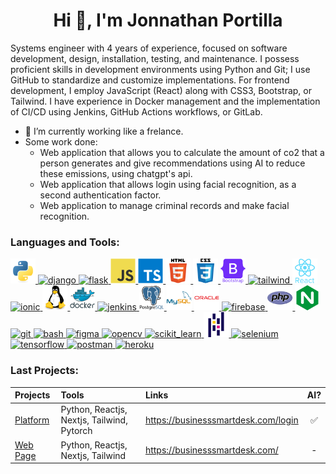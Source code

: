 <h1 align="center">Hi 👋, I'm Jonnathan Portilla</h1>
<p align="left">
  Systems engineer with 4 years of experience, focused on software development, design, installation,
  testing, and maintenance. I possess proficient skills in development environments using Python and
  Git; I use GitHub to standardize and customize implementations. For frontend development, I employ
  JavaScript (React) along with CSS3, Bootstrap, or Tailwind. I have experience in Docker management
  and the implementation of CI/CD using Jenkins, GitHub Actions workflows, or GitLab.
</p>

- 🔭 I’m currently working like a frelance.
- Some work done:
  - Web application that allows you to calculate the amount of co2 that a person generates and give recommendations using AI to reduce these emissions, using chatgpt's api.
  - Web application that allows login using facial recognition, as a second authentication factor.
  - Web application to manage criminal records and make facial recognition.

<h3 align="left">Languages and Tools:</h3>
<p align="left"> 

  <a href="https://www.python.org" target="_blank" rel="noreferrer"> 
    <img src="https://raw.githubusercontent.com/devicons/devicon/master/icons/python/python-original.svg" alt="python" width="40" height="40"/> 
  </a>  
  <a href="https://www.djangoproject.com/" target="_blank" rel="noreferrer"> 
    <img src="https://cdn.worldvectorlogo.com/logos/django.svg" alt="django" width="40" height="40"/> 
  </a>
  <a href="https://flask.palletsprojects.com/" target="_blank" rel="noreferrer"> 
    <img src="https://www.vectorlogo.zone/logos/palletsprojects_flask/palletsprojects_flask-ar21~v2.svg" alt="flask" width="40" height="40"/> 
  </a> 
  <a href="https://developer.mozilla.org/en-US/docs/Web/JavaScript" target="_blank" rel="noreferrer"> 
    <img src="https://raw.githubusercontent.com/devicons/devicon/master/icons/javascript/javascript-original.svg" alt="javascript" width="40" height="40"/> 
  </a>   
  <a href="https://www.typescriptlang.org/" target="_blank" rel="noreferrer"> 
    <img src="https://raw.githubusercontent.com/devicons/devicon/master/icons/typescript/typescript-original.svg" alt="typescript" width="40" height="40"/> 
  </a> 
  <a href="https://www.w3.org/html/" target="_blank" rel="noreferrer"> 
    <img src="https://raw.githubusercontent.com/devicons/devicon/master/icons/html5/html5-original-wordmark.svg" alt="html5" width="40" height="40"/> 
  </a> 
  <a href="https://www.w3schools.com/css/" target="_blank" rel="noreferrer"> 
    <img src="https://raw.githubusercontent.com/devicons/devicon/master/icons/css3/css3-original-wordmark.svg" alt="css3" width="40" height="40"/> 
  </a> 
  <a href="https://getbootstrap.com" target="_blank" rel="noreferrer"> 
    <img src="https://raw.githubusercontent.com/devicons/devicon/master/icons/bootstrap/bootstrap-plain-wordmark.svg" alt="bootstrap" width="40" height="40"/> 
  </a> 
  <a href="https://tailwindcss.com/" target="_blank" rel="noreferrer"> 
    <img src="https://www.vectorlogo.zone/logos/tailwindcss/tailwindcss-ar21.svg" alt="tailwind" width="40" height="40"/> 
  </a> 
  <a href="https://reactjs.org/" target="_blank" rel="noreferrer"> 
    <img src="https://raw.githubusercontent.com/devicons/devicon/master/icons/react/react-original-wordmark.svg" alt="react" width="40" height="40"/> 
  </a>   
  <a href="https://ionicframework.com" target="_blank" rel="noreferrer"> 
    <img src="https://upload.wikimedia.org/wikipedia/commons/d/d1/Ionic_Logo.svg" alt="ionic" width="40" height="40"/> 
  </a>
  <a href="https://www.linux.org/" target="_blank" rel="noreferrer"> 
    <img src="https://raw.githubusercontent.com/devicons/devicon/master/icons/linux/linux-original.svg" alt="linux" width="40" height="40"/> 
  </a>
  <a href="https://www.docker.com/" target="_blank" rel="noreferrer"> 
    <img src="https://raw.githubusercontent.com/devicons/devicon/master/icons/docker/docker-original-wordmark.svg" alt="docker" width="40" height="40"/> 
  </a> 
  <a href="https://www.jenkins.io" target="_blank" rel="noreferrer"> 
    <img src="https://www.vectorlogo.zone/logos/jenkins/jenkins-icon.svg" alt="jenkins" width="40" height="40"/> 
  </a> 
  <a href="https://www.postgresql.org" target="_blank" rel="noreferrer"> 
    <img src="https://raw.githubusercontent.com/devicons/devicon/master/icons/postgresql/postgresql-original-wordmark.svg" alt="postgresql" width="40" height="40"/> 
  </a> 
  <a href="https://www.mysql.com/" target="_blank" rel="noreferrer"> 
    <img src="https://raw.githubusercontent.com/devicons/devicon/master/icons/mysql/mysql-original-wordmark.svg" alt="mysql" width="40" height="40"/> 
  </a> 
  <a href="https://www.oracle.com/" target="_blank" rel="noreferrer"> 
    <img src="https://raw.githubusercontent.com/devicons/devicon/master/icons/oracle/oracle-original.svg" alt="oracle" width="40" height="40"/> 
  </a>   
  <a href="https://firebase.google.com/" target="_blank" rel="noreferrer"> 
    <img src="https://www.vectorlogo.zone/logos/firebase/firebase-icon.svg" alt="firebase" width="40" height="40"/> 
  </a> 
  <a href="https://www.php.net" target="_blank" rel="noreferrer">
    <img src="https://raw.githubusercontent.com/devicons/devicon/master/icons/php/php-original.svg" alt="php" width="40" height="40"/> 
  </a>
  <a href="https://www.nginx.com" target="_blank" rel="noreferrer"> 
    <img src="https://raw.githubusercontent.com/devicons/devicon/master/icons/nginx/nginx-original.svg" alt="nginx" width="40" height="40"/> 
  </a> 
  <a href="https://git-scm.com/" target="_blank" rel="noreferrer"> 
    <img src="https://www.vectorlogo.zone/logos/git-scm/git-scm-icon.svg" alt="git" width="40" height="40"/> 
  </a>
  <a href="https://www.gnu.org/software/bash/" target="_blank" rel="noreferrer"> 
    <img src="https://www.vectorlogo.zone/logos/gnu_bash/gnu_bash-icon.svg" alt="bash" width="40" height="40"/> 
  </a>
  <a href="https://www.figma.com/" target="_blank" rel="noreferrer"> 
    <img src="https://www.vectorlogo.zone/logos/figma/figma-icon.svg" alt="figma" width="40" height="40"/> 
  </a>     
  <a href="https://opencv.org/" target="_blank" rel="noreferrer"> 
    <img src="https://www.vectorlogo.zone/logos/opencv/opencv-icon.svg" alt="opencv" width="40" height="40"/> 
  </a> 
  <a href="https://scikit-learn.org/" target="_blank" rel="noreferrer"> 
    <img src="https://upload.wikimedia.org/wikipedia/commons/0/05/Scikit_learn_logo_small.svg" alt="scikit_learn" width="40" height="40"/> 
  </a>
  <a href="https://pandas.pydata.org/" target="_blank" rel="noreferrer"> 
    <img src="https://raw.githubusercontent.com/devicons/devicon/2ae2a900d2f041da66e950e4d48052658d850630/icons/pandas/pandas-original.svg" alt="pandas" width="40" height="40"/> 
  </a>   
  <a href="https://www.selenium.dev" target="_blank" rel="noreferrer"> 
    <img src="https://raw.githubusercontent.com/detain/svg-logos/780f25886640cef088af994181646db2f6b1a3f8/svg/selenium-logo.svg" alt="selenium" width="40" height="40"/> 
  </a> 
  <a href="https://www.tensorflow.org" target="_blank" rel="noreferrer"> 
    <img src="https://www.vectorlogo.zone/logos/tensorflow/tensorflow-icon.svg" alt="tensorflow" width="40" height="40"/> 
  </a>
  <a href="https://postman.com" target="_blank" rel="noreferrer"> 
    <img src="https://www.vectorlogo.zone/logos/getpostman/getpostman-icon.svg" alt="postman" width="40" height="40"/> 
  </a> 
  <a href="https://heroku.com" target="_blank" rel="noreferrer"> 
    <img src="https://www.vectorlogo.zone/logos/heroku/heroku-icon.svg" alt="heroku" width="40" height="40"/> 
  </a>
  
</p>

<h3 align="left">Last Projects:</h3>

| Projects | Tools | Links | AI? |
|:--------------------------------------------------------------------------------------------------------------|:------------------------------------------------|:----------------------------------------------------|:---:|
| [Platform](#) | Python, Reactjs, Nextjs, Tailwind, Pytorch  | https://businesssmartdesk.com/login | ✅ |
| [Web Page](#) | Python, Reactjs, Nextjs, Tailwind | https://businesssmartdesk.com/ | - |


<!--
### Hi there 👋
**jj-13/jj-13** is a ✨ _special_ ✨ repository because its `README.md` (this file) appears on your GitHub profile.

Here are some ideas to get you started:

- 🔭 I’m currently working on ...
- 🌱 I’m currently learning ...
- 👯 I’m looking to collaborate on ...
- 🤔 I’m looking for help with ...
- 💬 Ask me about ...
- 📫 How to reach me: ...
- 😄 Pronouns: ...
- ⚡ Fun fact: ...
https://rahuldkjain.github.io/gh-profile-readme-generator/
-->
